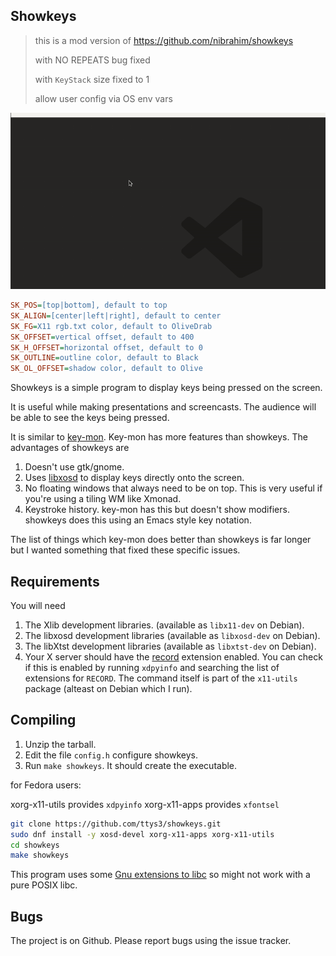 Showkeys
--------

> this is a mod version of <https://github.com/nibrahim/showkeys>
>
> with NO REPEATS bug fixed
>
> with `KeyStack` size fixed to 1
>
> allow user config via OS env vars

![](img/showkeys.gif)
```ini
SK_POS=[top|bottom], default to top
SK_ALIGN=[center|left|right], default to center
SK_FG=X11 rgb.txt color, default to OliveDrab
SK_OFFSET=vertical offset, default to 400
SK_H_OFFSET=horizontal offset, default to 0
SK_OUTLINE=outline color, default to Black
SK_OL_OFFSET=shadow color, default to Olive
```

Showkeys is a simple program to display keys being pressed on the screen. 

It is useful while making presentations and screencasts. The audience
will be able to see the keys being pressed.

It is similar to [key-mon](http://code.google.com/p/key-mon/). Key-mon
has more features than showkeys. The advantages of showkeys are

1. Doesn't use gtk/gnome.
2. Uses [libxosd](http://sourceforge.net/projects/libxosd/) to display
   keys directly onto the screen.
3. No floating windows that always need to be on top. This is very
   useful if you're using a tiling WM like Xmonad.
4. Keystroke history. key-mon has this but doesn't show
   modifiers. showkeys does this using an Emacs style key notation.

The list of things which key-mon does better than showkeys is far
longer but I wanted something that fixed these specific issues.



Requirements
------------

You will need

1. The Xlib development libraries. (available as `libx11-dev` on Debian). 
2. The libxosd development libraries (available as `libxosd-dev` on Debian).
3. The libXtst development libraries (available as `libxtst-dev` on Debian).
4. Your X server should have the [record](http://www.x.org/releases/X11R7.6/doc/libXtst/recordlib.html) extension enabled. You can check if this is enabled by running `xdpyinfo` and searching the list of extensions for `RECORD`. The command itself is part of the `x11-utils` package (alteast on Debian which I run).

Compiling
---------

1. Unzip the tarball.
2. Edit the file `config.h` configure showkeys.
3. Run `make showkeys`. It should create the executable. 

for Fedora users:

xorg-x11-utils provides `xdpyinfo`
xorg-x11-apps provides `xfontsel`

```bash
git clone https://github.com/ttys3/showkeys.git
sudo dnf install -y xosd-devel xorg-x11-apps xorg-x11-utils
cd showkeys
make showkeys
```

This program uses some [Gnu extensions to libc](http://www.crasseux.com/books/ctutorial/asprintf.html) so might not work with a pure POSIX libc.

Bugs
----

The project is on Github. Please report bugs using the issue tracker.


